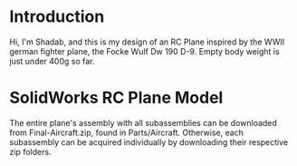 # Introduction
Hi, I'm Shadab, and this is my design of an RC Plane inspired by the WWII german fighter plane, the Focke Wulf Dw 190 D-9. Empty body weight is just under 400g so far. 

# SolidWorks RC Plane Model
The entire plane's assembly with all subassemblies can be downloaded from Final-Aircraft.zip, found in Parts/Aircraft. Otherwise, each subassembly can be acquired individually by downloading their respective zip folders.
